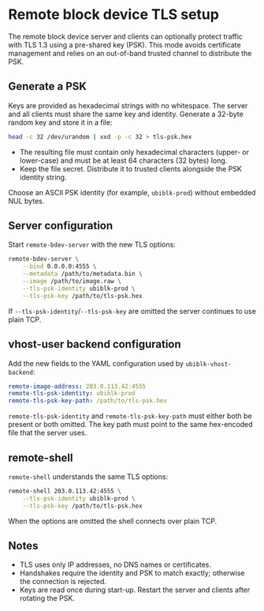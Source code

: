 # Remote block device TLS setup

The remote block device server and clients can optionally protect traffic with
TLS 1.3 using a pre-shared key (PSK). This mode avoids certificate management
and relies on an out-of-band trusted channel to distribute the PSK.

## Generate a PSK

Keys are provided as hexadecimal strings with no whitespace. The server and all
clients must share the same key and identity. Generate a 32-byte random key and
store it in a file:

```bash
head -c 32 /dev/urandom | xxd -p -c 32 > tls-psk.hex
```

* The resulting file must contain only hexadecimal characters (upper- or
  lower-case) and must be at least 64 characters (32 bytes) long.
* Keep the file secret. Distribute it to trusted clients alongside the PSK
  identity string.

Choose an ASCII PSK identity (for example, `ubiblk-prod`) without embedded NUL
bytes.

## Server configuration

Start `remote-bdev-server` with the new TLS options:

```bash
remote-bdev-server \
    --bind 0.0.0.0:4555 \
    --metadata /path/to/metadata.bin \
    --image /path/to/image.raw \
    --tls-psk-identity ubiblk-prod \
    --tls-psk-key /path/to/tls-psk.hex
```

If `--tls-psk-identity`/`--tls-psk-key` are omitted the server continues to use
plain TCP.

## vhost-user backend configuration

Add the new fields to the YAML configuration used by `ubiblk-vhost-backend`:

```yaml
remote-image-address: 203.0.113.42:4555
remote-tls-psk-identity: ubiblk-prod
remote-tls-psk-key-path: /path/to/tls-psk.hex
```

`remote-tls-psk-identity` and `remote-tls-psk-key-path` must either both be
present or both omitted. The key path must point to the same hex-encoded file
that the server uses.

## remote-shell

`remote-shell` understands the same TLS options:

```bash
remote-shell 203.0.113.42:4555 \
    --tls-psk-identity ubiblk-prod \
    --tls-psk-key /path/to/tls-psk.hex
```

When the options are omitted the shell connects over plain TCP.

## Notes

* TLS uses only IP addresses, no DNS names or certificates.
* Handshakes require the identity and PSK to match exactly; otherwise the
  connection is rejected.
* Keys are read once during start-up. Restart the server and clients after
  rotating the PSK.
